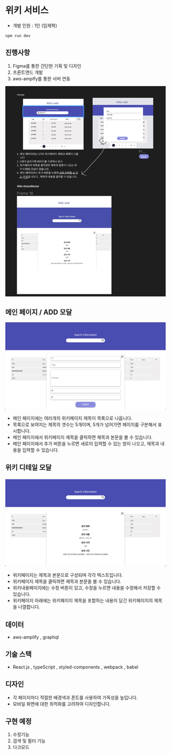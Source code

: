 # 위키 서비스

- 개발 인원 : 1인 (임재혁)

```
npm run dev
```
## 진행사항
1. Figma를 통한 간단한 기획 및 디자인
2. 프론트엔드 개발
3. aws-amplfy를 통한 서버 연동

  <img width="642" alt="image" src="https://github.com/Jaehyuksssss/wiki-wiki/blob/master/public/Images/Figma.png?raw=true">


## 메인 페이지  / ADD 모달
  <img width="642" alt="image" src="https://github.com/Jaehyuksssss/wiki-wiki/blob/master/public/Images/ADDMODAL.png?raw=true">

- 메인 페이지에는 여러개의 위키페이지 제목이 목록으로 나옵니다.
- 목록으로 보여지는 제목의 갯수는 5개이며, 5개가 넘어가면 페이지를 구분해서 표시합니다.
- 메인 페이지에서 위키페이지 제목을 클릭하면 제목과 본문을 볼 수 있습니다.
- 메인 페이지에서 추가 버튼을 누르면 새로이 입력할 수 있는 창이 나오고, 제목과 내용을 입력할 수 있습니다.

## 위키 디테일 모달 
  <img width="642" alt="image" src="https://github.com/Jaehyuksssss/wiki-wiki/blob/master/public/Images/DetailModal.png?raw=true">

- 위키페이지는 제목과 본문으로 구성되며 각각 텍스트입니다.
- 위키페이지 제목을 클릭하면 제목과 본문을 볼 수 있습니다.
- 위키내용페이지에는 수정 버튼이 있고, 수정을 누르면 내용을 수정해서 저장할 수 있습니다.
- 위키페이지 아래에는 위키페이지 제목을 포함하는 내용이 담긴 위키페이지의 제목을 나열합니다.

## 데이터

- aws-amplify , graphql

## 기술 스택

- React.js , typeScript , styled-components , webpack , babel

## 디자인

- 각 페이지마다 적절한 배경색과 폰트를 사용하여 가독성을 높입니다.
- 모바일 화면에 대한 최적화를 고려하여 디자인합니다.

## 구현 예정
1. 수정기능
2. 검색 및 필터 기능
3. 다크모드